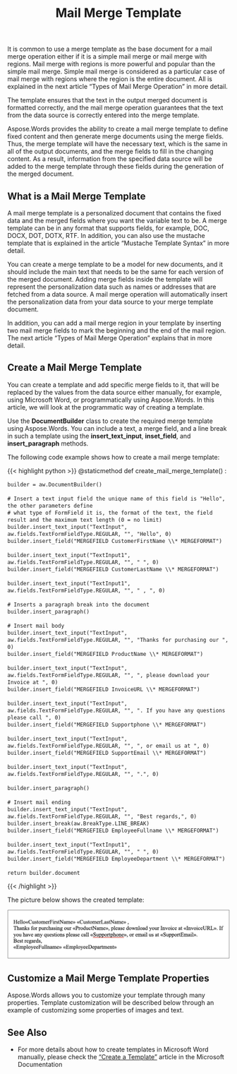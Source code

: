 ﻿---
title: Mail Merge Template
type: docs
description: "Aspose.Words for Python via .NET provides the ability to create a mail merge template to define fixed content in output documents, and then generate merge documents using the merge fields."
keywords: "create mail merge template python"
weight: 10
url: /python-net/mail-merge-template/
aliases: [/python/mail-merge-template/]
---

It is common to use a merge template as the base document for a mail merge operation either if it is a simple mail merge or mail merge with regions. Mail merge with regions is more powerful and popular than the simple mail merge. Simple mail merge is considered as a particular case of mail merge with regions where the region is the entire document. All is explained in the next article “Types of Mail Merge Operation” in more detail.

The template ensures that the text in the output merged document is formatted correctly, and the mail merge operation guarantees that the text from the data source is correctly entered into the merge template.

Aspose.Words provides the ability to create a mail merge template to define fixed content and then generate merge documents using the merge fields. Thus, the merge template will have the necessary text, which is the same in all of the output documents, and the merge fields to fill in the changing content. As a result, information from the specified data source will be added to the merge template through these fields during the generation of the merged document.

## What is a Mail Merge Template

A mail merge template is a personalized document that contains the fixed data and the merged fields where you want the variable text to be. A merge template can be in any format that supports fields, for example, DOC, DOCX, DOT, DOTX, RTF. In addition, you can also use the mustache template that is explained in the article “Mustache Template Syntax” in more detail.

You can create a merge template to be a model for new documents, and it should include the main text that needs to be the same for each version of the merged document. Adding merge fields inside the template will represent the personalization data such as names or addresses that are fetched from a data source. A mail merge operation will automatically insert the personalization data from your data source to your merge template document.

In addition, you can add a mail merge region in your template by inserting two mail merge fields to mark the beginning and the end of the mail region. The next article “Types of Mail Merge Operation” explains that in more detail.

## Create a Mail Merge Template

You can create a template and add specific merge fields to it, that will be replaced by the values from the data source either manually, for example, using Microsoft Word, or programmatically using Aspose.Words. In this article, we will look at the programmatic way of creating a template.

Use the **DocumentBuilder** class to create the required merge template using Aspose.Words. You can include a text, a merge field, and a line break in such a template using the **insert_text_input**, **inset_field**, and **insert_paragraph** methods.

The following code example shows how to create a mail merge template:

{{< highlight python >}}
@staticmethod
def create_mail_merge_template() :
    
    builder = aw.DocumentBuilder()
    
    # Insert a text input field the unique name of this field is "Hello", the other parameters define
    # what type of FormField it is, the format of the text, the field result and the maximum text length (0 = no limit)
    builder.insert_text_input("TextInput", aw.fields.TextFormFieldType.REGULAR, "", "Hello", 0)
    builder.insert_field("MERGEFIELD CustomerFirstName \\* MERGEFORMAT")
    
    builder.insert_text_input("TextInput1", aw.fields.TextFormFieldType.REGULAR, "", " ", 0)
    builder.insert_field("MERGEFIELD CustomerLastName \\* MERGEFORMAT")
    
    builder.insert_text_input("TextInput1", aw.fields.TextFormFieldType.REGULAR, "", " , ", 0)
    
    # Inserts a paragraph break into the document
    builder.insert_paragraph()
    
    # Insert mail body
    builder.insert_text_input("TextInput", aw.fields.TextFormFieldType.REGULAR, "", "Thanks for purchasing our ", 0)
    builder.insert_field("MERGEFIELD ProductName \\* MERGEFORMAT")
    
    builder.insert_text_input("TextInput", aw.fields.TextFormFieldType.REGULAR, "", ", please download your Invoice at ", 0)
    builder.insert_field("MERGEFIELD InvoiceURL \\* MERGEFORMAT")
    
    builder.insert_text_input("TextInput", aw.fields.TextFormFieldType.REGULAR, "", ". If you have any questions please call ", 0)
    builder.insert_field("MERGEFIELD Supportphone \\* MERGEFORMAT")
    
    builder.insert_text_input("TextInput", aw.fields.TextFormFieldType.REGULAR, "", ", or email us at ", 0)
    builder.insert_field("MERGEFIELD SupportEmail \\* MERGEFORMAT")
    
    builder.insert_text_input("TextInput", aw.fields.TextFormFieldType.REGULAR, "", ".", 0)
    
    builder.insert_paragraph()
    
    # Insert mail ending
    builder.insert_text_input("TextInput", aw.fields.TextFormFieldType.REGULAR, "", "Best regards,", 0)
    builder.insert_break(aw.BreakType.LINE_BREAK)
    builder.insert_field("MERGEFIELD EmployeeFullname \\* MERGEFORMAT")
    
    builder.insert_text_input("TextInput1", aw.fields.TextFormFieldType.REGULAR, "", " ", 0)
    builder.insert_field("MERGEFIELD EmployeeDepartment \\* MERGEFORMAT")
    
    return builder.document
{{< /highlight >}}

The picture below shows the created template:

<img src="mail-merge-template-1.png" alt="mail_merge_template" style="width:650px"/>

## Customize a Mail Merge Template Properties

Aspose.Words allows you to customize your template through many properties. Template customization will be described below through an example of customizing some properties of images and text.

## See Also

* For more details about how to create templates in Microsoft Word manually, please check the [“Create a Template”](https://support.microsoft.com/en-us/office/save-a-word-document-as-a-template-cb17846d-ecec-49d4-82ea-a6f5e3e8b9ae) article in the Microsoft Documentation
